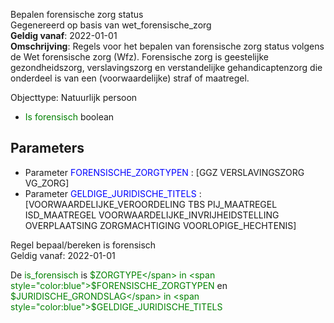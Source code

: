 Bepalen forensische zorg status \
Gegenereerd op basis van wet_forensische_zorg \
**Geldig vanaf**: 2022-01-01 \
**Omschrijving**: Regels voor het bepalen van forensische zorg status volgens de Wet forensische zorg (Wfz). Forensische zorg is geestelijke gezondheidszorg, verslavingszorg en verstandelijke gehandicaptenzorg die onderdeel is van een (voorwaardelijke) straf of maatregel.


Objecttype: Natuurlijk persoon
- <span style="color:green">Is forensisch</span> boolean

## Parameters ##
- Parameter <span style="color:blue">FORENSISCHE_ZORGTYPEN</span> : [GGZ VERSLAVINGSZORG VG_ZORG]
- Parameter <span style="color:blue">GELDIGE_JURIDISCHE_TITELS</span> : [VOORWAARDELIJKE_VEROORDELING TBS PIJ_MAATREGEL ISD_MAATREGEL VOORWAARDELIJKE_INVRIJHEIDSTELLING OVERPLAATSING ZORGMACHTIGING VOORLOPIGE_HECHTENIS]


Regel bepaal/bereken is forensisch \
Geldig vanaf: 2022-01-01

De <span style="color: green">is_forensisch</span> is
<span style="color:green">$ZORGTYPE</span> in 
		<span style="color:blue">$FORENSISCHE_ZORGTYPEN</span>
 en <span style="color:green">$JURIDISCHE_GRONDSLAG</span> in 
		<span style="color:blue">$GELDIGE_JURIDISCHE_TITELS</span>



